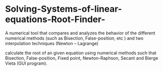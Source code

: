 # Solving-Systems-of-linear-equations-Root-Finder-
A numerical tool that compares and analyzes the behavior of the different numerical methods (such as Bisection, False-position, etc ) and two interpolation techniques (Newton – Lagrange) 



calculate the root of an given equation using numerical
methods such that Bisection, False-position, Fixed point, Newton-Raphson, Secant and Bierge Vieta (GUI
program).
